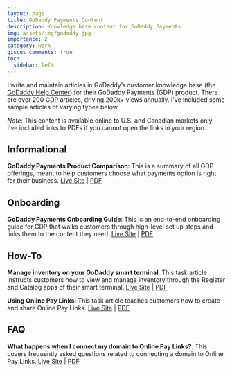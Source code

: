 ```yaml
---
layout: page
title: GoDaddy Payments Content
description: Knowledge base content for GoDaddy Payments
img: assets/img/godaddy.jpg
importance: 2
category: work
giscus_comments: true
toc:
  sidebar: left
---
```

I write and maintain articles in GoDaddy’s customer knowledge base (the [GoDaddy Help Center](https://www.godaddy.com/help)) for their GoDaddy Payments (GDP) product. There are over 200 GDP articles, driving 200k+ views annually. I’ve included some sample articles of varying types below. 

_Note_: This content is available online to U.S. and Canadian markets only - I've included links to PDFs if you cannot open the links in your region.

## Informational
**GoDaddy Payments Product Comparison**: This is a summary of all GDP offerings, meant to help customers choose what payments option is right for their business. [Live Site](https://www.godaddy.com/help/which-godaddy-payments-options-will-enhance-my-business-41824) | [PDF](https://drive.google.com/file/d/11BPOAB8BKIrH9MblOyYmcc2oMD6MwOA3/view?usp=sharing)

## Onboarding
**GoDaddy Payments Onboarding Guide**: This is an end-to-end onboarding guide for GDP that walks customers through high-level set up steps and links them to the content they need. [Live Site](https://www.godaddy.com/help/godaddy-payments-onboarding-guide-42056) | [PDF](https://drive.google.com/file/d/1rES8bBwYGFGej5qgv58FjoQv8aXV2TiL/view?usp=sharing)

## How-To
**Manage inventory on your GoDaddy smart terminal**: This task article instructs customers how to view and manage inventory through the Register and Catalog apps of their smart terminal. [Live Site](https://www.godaddy.com/help/manage-inventory-on-your-godaddy-smart-terminal-41966) | [PDF](https://drive.google.com/file/d/1526kby4tBwOVh9QbBDQZRJVcKr-Zej7A/view?usp=sharing)

**Using Online Pay Links**: This task article teaches customers how to create and share Online Pay Links. [Live Site](https://www.godaddy.com/help/using-online-pay-links-40624) | [PDF](https://drive.google.com/file/d/1CNsCQi_Ka0WKsBuTjozUlKVuSgKCjCGE/view?usp=sharing)

## FAQ
**What happens when I connect my domain to Online Pay Links?**: This covers frequently asked questions related to connecting a domain to Online Pay Links. [Live Site](https://www.godaddy.com/help/what-happens-when-i-connect-my-domain-to-online-pay-links-41122) | [PDF](https://drive.google.com/file/d/1RCPXH9EmbZXwTQCGXqeqC4g7kRhmWt0u/view?usp=sharing)
